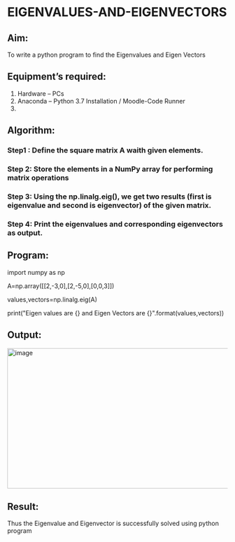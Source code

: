 # EIGENVALUES-AND-EIGENVECTORS
## Aim:
To write a python program to find the Eigenvalues and Eigen Vectors
## Equipment’s required:
1. 	Hardware – PCs
2. 	Anaconda – Python 3.7 Installation / Moodle-Code Runner
3. 	
## Algorithm:
### Step1 : Define the square matrix A waith given elements.
### Step 2: Store the elements in a NumPy array for performing matrix operations
### Step 3: Using the np.linalg.eig(),  we get two results (first is eigenvalue and second is eigenvector) of the given matrix.
### Step 4: Print the eigenvalues and corresponding eigenvectors as output.

## Program:
import numpy as np

A=np.array([[2,-3,0],[2,-5,0],[0,0,3]])

values,vectors=np.linalg.eig(A)

print("Eigen values are {} and Eigen Vectors are {}".format(values,vectors))

## Output:
<img width="1255" height="321" alt="image" src="https://github.com/user-attachments/assets/402bf59c-d2d7-4e3e-b870-321cf35f752a" />

## Result:
Thus the Eigenvalue and Eigenvector is successfully solved using python program
